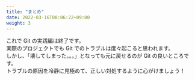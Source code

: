 ```yaml
---
title: "まとめ"
date: 2022-03-16T08:06:22+09:00
weight: 3
---
```


これで Git の実践編は終了です。  
実際のプロジェクトでも Git でのトラブルは度々起こると思われます。  
しかし、「壊してしまった。。。」となっても元に戻せるのが Git の良いところです。  
トラブルの原因を冷静に見極めて、正しい対処するように心がけましょう！
